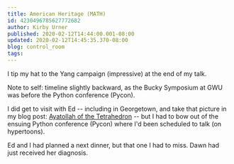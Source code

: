 ```yaml
---
title: American Heritage (MATH)
id: 4230496785627772682
author: Kirby Urner
published: 2020-02-12T14:44:00.001-08:00
updated: 2020-02-12T14:45:35.370-08:00
blog: control_room
tags: 
---
```


I tip my hat to the Yang campaign (impressive) at the end of my talk.

Note to self: timeline slightly backward, as the Bucky Symposium at GWU was before the Python conference (Pycon).

I did get to visit with Ed -- including in Georgetown, and take that picture in my blog post: [Ayatollah of the Tetrahedron](https://mybizmo.blogspot.com/2005/02/ayatollah-of-tetrahedron.html) -- but I had to bow out of the ensuing Python conference (Pycon) where I'd been scheduled to talk (on hypertoons).

Ed and I had planned a next dinner, but that one I had to miss. Dawn had just received her diagnosis.